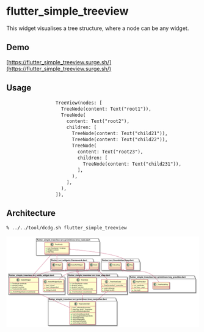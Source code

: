 # flutter_simple_treeview
This widget visualises a tree structure, where a node can be any widget.

## Demo

[https://flutter_simple_treeview.surge.sh/](https://flutter_simple_treeview.surge.sh/)

## Usage

```
                  TreeView(nodes: [
                    TreeNode(content: Text("root1")),
                    TreeNode(
                      content: Text("root2"),
                      children: [
                        TreeNode(content: Text("child21")),
                        TreeNode(content: Text("child22")),
                        TreeNode(
                          content: Text("root23"),
                          children: [
                            TreeNode(content: Text("child231")),
                          ],
                        ),
                      ],
                    ),
                  ]),
```

## Architecture

```sh
% ../../tool/dcdg.sh flutter_simple_treeview
```

![](flutter_simple_treeview.svg)